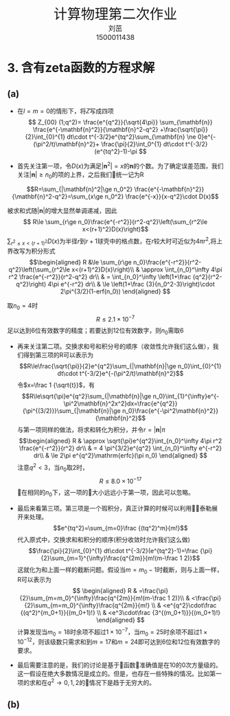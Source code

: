 <center> 
<font size=6> 计算物理第二次作业</font> <br>
<font size=3> 刘茁 </font> <br>
<font size=3> 1500011438 </font>
</center>

# 3. 含有zeta函数的方程求解
## (a)
- 在$l=m=0$的情形下，将$Z$写成四项
$$
Z_{00} (1;q^2)= \frac{e^{q^2}}{\sqrt{4\pi}} \sum_{\mathbf{n}} \frac{e^{-\mathbf{n}^2}}{\mathbf{n}^2-q^2} +\frac{\sqrt{\pi}}{2}\int_{0}^{1} dt\cdot t^{-3/2}e^{tq^2}\sum_{\mathbf{n} \ne 0}e^{-(\pi^2/t)\mathbf{n}^2}+ \frac{\pi}{2}\int_0^{1} dt\cdot t^{-3/2}(e^{tq^2}-1)-\pi 
$$

- 首先关注第一项，令$D(x)$为满足$|\mathbf{n}^2|=x$的$\mathbf{n}$的个数。为了确定误差范围，我们关注$|\mathbf{n}|\ge n_0$的项的上界，之后我们统一记为R

$$R=\sum_{|\mathbf{n}^2|\ge n_0^2} \frac{e^{-\mathbf{n}^2}}{\mathbf{n}^2-q^2}=\sum_{x\ge n_0^2} \frac{e^{-x}}{x-q^2}\cdot D(x)$$

被求和式随$|\mathbf{n}|$的增大显然单调递减，因此
$$ R\le \sum_{r\ge n_0}\frac{e^{-r^2}}{r^2-q^2}\left(\sum_{r^2\le x<(r+1)^2}D(x)\right)$$
$\sum_{r^2\le x<(r+1)^2}D(x)$为半径$r$到$r+1$球壳中的格点数，在$r$较大时可近似为$4\pi r^2$,将上界改写为积分形式
$$\begin{aligned}
R &\le \sum_{r\ge n_0}\frac{e^{-r^2}}{r^2-q^2}\left(\sum_{r^2\le x<(r+1)^2}D(x)\right)\\
& \approx \int_{n_0}^\infty 4\pi r^2 \frac{e^{-r^2}}{r^2-q^2} dr\\
& = \int_{n_0}^\infty \left(1+\frac {q^2}{r^2-q^2}\right) 4\pi e^{-r^2} dr\\
& \le \left(1+\frac {3}{n_0^2-3}\right)\cdot 2\pi^{3/2}(1-erf(n_0))
\end{aligned} $$

取$n_0=4$时
$$R\le 2.1\times 10^{-7}$$
足以达到6位有效数字的精度；若要达到12位有效数字，则$n_0$需取6

- 再来关注第二项。交换求和号和积分号的顺序（收敛性允许我们这么做），我们得到第三项的R可以表示为
$$R\le\frac{\sqrt{\pi}}{2}e^{q^2}\sum_{|\mathbf{n}|\ge n_0}\int_{0}^{1} dt\cdot t^{-3/2}e^{-(\pi^2/t)\mathbf{n}^2}$$
令$x=\frac 1 {\sqrt{t}}$，有
$$R\le\sqrt{\pi}e^{q^2}\sum_{|\mathbf{n}|\ge n_0}\int_{1}^{\infty}e^{-\pi^2\mathbf{n}^2x^2}dx=\frac{e^{q^2}}{\pi^{(3/2)}}\sum_{|\mathbf{n}|\ge n_0}\frac{e^{-\pi^2\mathbf{n}^2}}{\mathbf{n}^2}$$
  与第一项同样的做法，将求和转化为积分，并令$r=|\mathbf{n}|\pi$
$$\begin{aligned}
R & \approx \sqrt{\pi}e^{q^2}\int_{n_0}^\infty 4\pi r^2 \frac{e^{-r^2}}{r^2} dr\\
& = 4 \pi^{3/2}e^{q^2} \int_{n_0}^\infty  e^{-r^2} dr\\
& \le 2\pi e^{q^2}\mathrm{erfc}(\pi n_0)
\end{aligned} $$
注意$q^2<3$，当$n_0$取$2$时，
$$R\le8.0\times10^{-17}$$
在相同的$n_0$下，这一项的大小远远小于第一项，因此可以忽略。

- 最后来看第三项。第三项是一个瑕积分，真正计算的时候可以利用泰勒展开来处理。
$$e^{tq^2}=\sum_{m=0}\frac {(tq^2)^m}{m!}$$
代入原式中，交换求和和积分的顺序(积分收敛时允许我们这么做)
$$\frac{\pi}{2}\int_{0}^{1} dt\cdot t^{-3/2}(e^{tq^2}-1)=\frac {\pi}{2}\sum_{m=1}^{\infty}\frac{q^{2m}}{m!(m-\frac 1 2)}$$
这就化为和上面一样的截断问题。假设当$m=m_0-1$时截断，则与上面一样，R可以表示为
$$
\begin{aligned}
R & =\frac{\pi}{2}\sum_{m=m_0}^{\infty}\frac{q^{2m}}{m!(m-\frac 1 2)}\\
& <\frac{\pi}{2}\sum_{m=m_0}^{\infty}\frac{q^{2m}}{m!} \\
& <e^{q^2}\cdot\frac {(q^2)^{m_0+1}}{(m_0+1)!} \\
& <e^3\cdot\frac {3^{(m_0+1)}}{(m_0+1)!} \end{aligned}
$$
计算发现当$m_0=18$时余项不超过$1\times 10^{-7}$，当$m_0=25$时余项不超过$1\times 10^{-12}$，则该级数只需求和到$m=17$和$m=24$即可达到6位和12位有效数字的要求。

- 最后需要注意的是，我们的讨论是基于函数准确值是在10的0次方量级的。这一假设在绝大多数情况是成立的。但是，也存在一些特殊的情况。比如第一项的求和在$q^2 \to 0,1,2$的情况下是趋于无穷大的。

## (b)